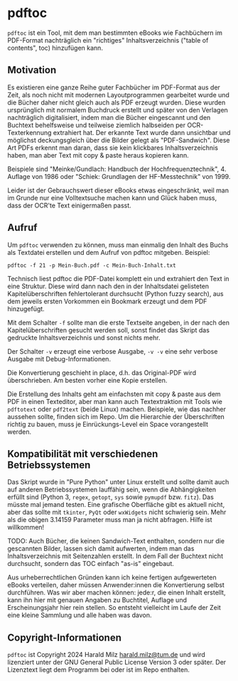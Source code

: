 # pdftoc

`pdftoc` ist ein Tool, mit dem man bestimmten eBooks wie Fachbüchern im PDF-Format nachträglich ein "richtiges" Inhaltsverzeichnis ("table of contents", toc) hinzufügen kann. 

## Motivation

Es existieren eine ganze Reihe guter Fachbücher im PDF-Format aus der Zeit, als noch nicht mit modernen Layoutprogrammen gearbeitet wurde und die Bücher daher nicht gleich auch als PDF erzeugt wurden. Diese wurden ursprünglich mit normalem Buchdruck erstellt und später von den Verlagen nachträglich digitalisiert, indem man die Bücher eingescannt und den Buchtext behelfsweise und teilweise ziemlich halbseiden per OCR-Texterkennung extrahiert hat.  Der erkannte Text wurde dann unsichtbar und möglichst deckungsgleich über die Bilder gelegt als "PDF-Sandwich". Diese Art PDFs erkennt man daran, dass sie kein klickbares Inhaltsverzeichnis haben, man aber Text mit copy & paste heraus kopieren kann. 

Beispiele sind "Meinke/Gundlach: Handbuch der Hochfrequenztechnik", 4. Auflage von 1986 oder "Schiek: Grundlagen der HF-Messtechnik" von 1999. 

Leider ist der Gebrauchswert dieser eBooks etwas eingeschränkt, weil man im Grunde nur eine Volltextsuche machen kann und Glück haben muss, dass der OCR'te Text einigermaßen passt.  

## Aufruf

Um `pdftoc` verwenden zu können, muss man einmalig den Inhalt des Buchs als Textdatei erstellen und dem Aufruf von pdftoc mitgeben. Beispiel: 

    pdftoc -f 21 -p Mein-Buch.pdf -c Mein-Buch-Inhalt.txt

Technisch liest pdftoc die PDF-Datei komplett ein und extrahiert den Text in eine Struktur. Diese wird dann nach den in der Inhaltsdatei gelisteten Kapitelüberschriften fehlertolerant durchsucht (Python fuzzy search), aus dem jeweils ersten Vorkommen ein Bookmark erzeugt und dem PDF hinzugefügt. 

Mit dem Schalter `-f` sollte man die erste Textseite angeben, in der nach den Kapitelüberschriften gesucht werden soll, sonst findet das Skript das gedruckte Inhaltsverzeichnis und sonst nichts mehr. 

Der Schalter `-v` erzeugt eine verbose Ausgabe, `-v -v` eine sehr verbose Ausgabe mit Debug-Informationen. 

Die Konvertierung geschieht in place, d.h. das Original-PDF wird überschrieben. Am besten vorher eine Kopie erstellen. 

Die Erstellung des Inhalts geht am einfachsten mit copy & paste aus dem PDF in einen Texteditor, aber man kann auch Textextraktion mit Tools wie `pdftotext` oder `pdf2text` (beide Linux) machen. Beispiele, wie das nachher aussehen sollte, finden sich im Repo. Um die Hierarchie der Überschriften richtig zu bauen, muss je Einrückungs-Level ein Space vorangestellt werden.

## Kompatibilität mit verschiedenen Betriebssystemen

Das Skript wurde in "Pure Python" unter Linux erstellt und sollte damit auch auf anderen Betriebssystemen lauffähig sein, wenn die Abhängigkeiten erfüllt sind (Python 3, `regex`, `getopt`, `sys` sowie `pymupdf` bzw. `fitz`). Das müsste mal jemand testen. Eine grafische Oberfläche gibt es aktuell nicht, aber das sollte mit `tkinter`, `PyQt` oder `wxWidgets` nicht schwierig sein.  Mehr als die obigen 3.14159 Parameter muss man ja nicht abfragen. Hilfe ist willkommen! 

TODO: Auch Bücher, die keinen Sandwich-Text enthalten, sondern nur die gescannten Bilder, lassen sich damit aufwerten, indem man das Inhaltsverzeichnis mit Seitenzahlen erstellt. In dem Fall der Buchtext nicht durchsucht, sondern das TOC einfach "as-is" eingebaut. 

Aus urheberrechtlichen Gründen kann ich keine fertigen aufgewerteten eBooks verteilen, daher müssen Anwender:innen die Konvertierung selbst durchführen. Was wir aber machen können: jede:r, die einen Inhalt erstellt, kann ihn hier mit genauen Angaben zu Buchtitel, Auflage und Erscheinungsjahr hier rein stellen. So entsteht vielleicht im Laufe der Zeit eine kleine Sammlung und alle haben was davon. 

## Copyright-Informationen

`pdftoc` ist Copyright 2024 Harald Milz <harald.milz@tum.de> und wird lizenziert unter der GNU General Public License Version 3 oder später. Der Lizenztext liegt dem Programm bei oder ist im Repo enthalten. 



 

